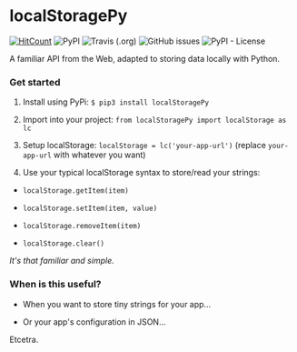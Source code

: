 # localStoragePy
[![HitCount](http://hits.dwyl.io/jkelol111/localStorage.svg)](http://hits.dwyl.io/jkelol111/localStoragePy) ![PyPI](https://img.shields.io/pypi/v/localStoragePy.svg?style=flat-square) ![Travis (.org)](https://img.shields.io/travis/jkelol111/localStoragePy.svg?style=flat-square) ![GitHub issues](https://img.shields.io/github/issues-raw/jkelol111/localStoragePy.svg?style=flat-square) ![PyPI - License](https://img.shields.io/pypi/l/localStoragePy.svg?style=flat-square)

A familiar API from the Web, adapted to storing data locally with Python.

### Get started

1. Install using PyPi: `$ pip3 install localStoragePy`

2. Import into your project: `from localStoragePy import localStorage as lc`

3. Setup localStorage: `localStorage = lc('your-app-url')` (replace `your-app-url` with whatever you want)

4. Use your typical localStorage syntax to store/read your strings:

- `localStorage.getItem(item)`

- `localStorage.setItem(item, value)`

- `localStorage.removeItem(item)`

- `localStorage.clear()`

*It's that familiar and simple.*

### When is this useful?

- When you want to store tiny strings for your app...

- Or your app's configuration in JSON...

Etcetra.
